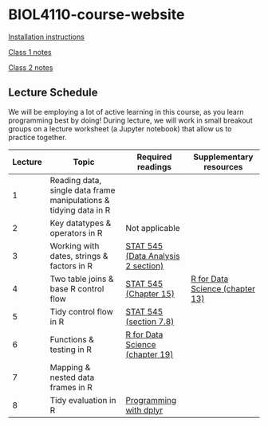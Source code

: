 # BIOL4110-course-website

[Installation instructions](https://htmlpreview.github.io/?https://github.com/BIOL4110/BIOL4110-course-website/blob/main/content/notes/notes-a00.html)

[Class 1 notes](https://htmlpreview.github.io/?https://github.com/BIOL4110/BIOL4110-course-website/blob/main/content/notes/notes-a01.html)

[Class 2 notes](https://htmlpreview.github.io/?https://github.com/BIOL4110/BIOL4110-course-website/blob/main/content/notes/notes-a02.html)

## Lecture Schedule

We will be employing a lot of active learning in this course, as you learn programming best by doing! During lecture, we will work in small breakout groups on a lecture worksheet (a Jupyter notebook) that allow us to practice together.

| Lecture | Topic                                                             | Required readings                                                                           | Supplementary resources                                                        |
|---------------|---------------|---------------|---------------|
| 1       | Reading data, single data frame manipulations & tidying data in R |                                                                                             |                                                                                |
| 2       | Key datatypes & operators in R                                    | Not applicable                                                                              |                                                                                |
| 3       | Working with dates, strings & factors in R                        | [STAT 545 (Data Analysis 2 section)](https://stat545.com/factors-boss.html)                 |                                                                                |
| 4       | Two table joins & base R control flow                             | [STAT 545 (Chapter 15)](https://stat545.com/join-cheatsheet.html)                           | [R for Data Science (chapter 13)](https://r4ds.had.co.nz/relational-data.html) |
| 5       | Tidy control flow in R                                            | [STAT 545 (section 7.8)](https://stat545.com/dplyr-single.html#group_by-is-a-mighty-weapon) |                                                                                |
| 6       | Functions & testing in R                                          | [R for Data Science (chapter 19)](https://r4ds.had.co.nz/functions.html)                    |                                                                                |
| 7       | Mapping & nested data frames in R                                 |                                                                                             |                                                                                |
| 8       | Tidy evaluation in R                                              | [Programming with dplyr](https://dplyr.tidyverse.org/articles/programming.html)             |                                                                                |

